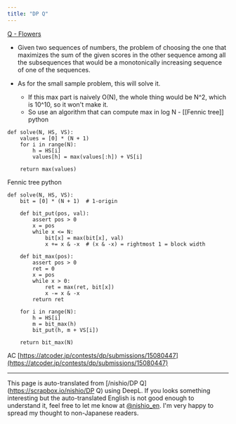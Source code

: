 ```yaml
---
title: "DP Q"
---
```


[Q - Flowers](https://atcoder.jp/contests/dp/tasks/dp_q)
- Given two sequences of numbers, the problem of choosing the one that maximizes the sum of the given scores in the other sequence among all the subsequences that would be a monotonically increasing sequence of one of the sequences.

- As for the small sample problem, this will solve it.
    - If this max part is naively O(N), the whole thing would be N^2, which is 10^10, so it won't make it.
    - So use an algorithm that can compute max in log N
            - [[Fennic tree]]
python

```
def solve(N, HS, VS):
    values = [0] * (N + 1)
    for i in range(N):
        h = HS[i]
        values[h] = max(values[:h]) + VS[i]

    return max(values)
```


Fennic tree
python

```
def solve(N, HS, VS):
    bit = [0] * (N + 1)  # 1-origin

    def bit_put(pos, val):
        assert pos > 0
        x = pos
        while x <= N:
            bit[x] = max(bit[x], val)
            x += x & -x  # (x & -x) = rightmost 1 = block width

    def bit_max(pos):
        assert pos > 0
        ret = 0
        x = pos
        while x > 0:
            ret = max(ret, bit[x])
            x -= x & -x
        return ret

    for i in range(N):
        h = HS[i]
        m = bit_max(h)
        bit_put(h, m + VS[i])

    return bit_max(N)
```

AC [https://atcoder.jp/contests/dp/submissions/15080447](https://atcoder.jp/contests/dp/submissions/15080447)

---
This page is auto-translated from [/nishio/DP Q](https://scrapbox.io/nishio/DP Q) using DeepL. If you looks something interesting but the auto-translated English is not good enough to understand it, feel free to let me know at [@nishio_en](https://twitter.com/nishio_en). I'm very happy to spread my thought to non-Japanese readers.